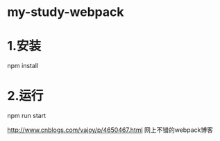 # my-study-webpack
# 1.安装
 npm install 
 
# 2.运行
 npm run start


http://www.cnblogs.com/vajoy/p/4650467.html 网上不错的webpack博客